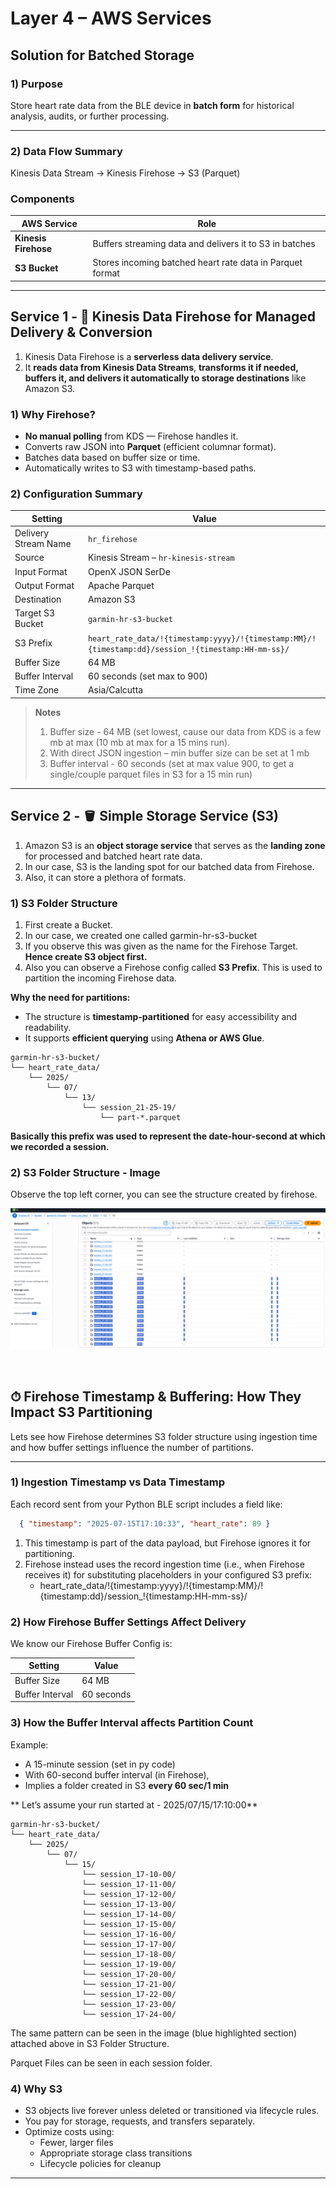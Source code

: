 # Layer 4 – AWS Services 

## Solution for Batched Storage

### 1) Purpose
Store heart rate data from the BLE device in **batch form** for historical analysis, audits, or further processing.

---

### 2) Data Flow Summary

Kinesis Data Stream → Kinesis Firehose → S3 (Parquet)

### Components

| AWS Service           | Role                                                                      |
|-----------------------|---------------------------------------------------------------------------|
| **Kinesis Firehose**  | Buffers streaming data and delivers it to S3 in batches                   |
| **S3 Bucket**         | Stores incoming batched heart rate data in Parquet format                 |

---

## Service 1 - 🚰 Kinesis Data Firehose for Managed Delivery & Conversion

1) Kinesis Data Firehose is a **serverless data delivery service**.
2) It **reads data from Kinesis Data Streams**, **transforms it if needed, buffers it, and delivers it automatically to storage destinations** like Amazon S3.

### 1) Why Firehose?

- **No manual polling** from KDS — Firehose handles it.
- Converts raw JSON into **Parquet** (efficient columnar format).
- Batches data based on buffer size or time.
- Automatically writes to S3 with timestamp-based paths.

### 2) Configuration Summary

| Setting                        | Value                                                                |
|--------------------------------|----------------------------------------------------------------------|
| Delivery Stream Name           | `hr_firehose`                                                        |
| Source                         | Kinesis Stream – `hr-kinesis-stream`                                 |
| Input Format                   | OpenX JSON SerDe                                                     |
| Output Format                  | Apache Parquet                                                       |
| Destination                    | Amazon S3                                                            |
| Target S3 Bucket               | `garmin-hr-s3-bucket`                                                |
| S3 Prefix                      | `heart_rate_data/!{timestamp:yyyy}/!{timestamp:MM}/!{timestamp:dd}/session_!{timestamp:HH-mm-ss}/` |
| Buffer Size                    | 64 MB                                                                |
| Buffer Interval                | 60 seconds (set max to 900)                                          |
| Time Zone                      | Asia/Calcutta                                                        |


> **Notes**
> 1) Buffer size - 64 MB (set lowest, cause our data from KDS is a few mb at max (10 mb at max for a 15 mins run).
> 2) With direct JSON ingestion – min buffer size can be set at 1 mb
> 3) Buffer interval - 60 seconds (set at max value 900, to get a single/couple parquet files in S3 for a 15 min run)

---

## Service 2 - 🪣 Simple Storage Service (S3)
1) Amazon S3 is an **object storage service** that serves as the **landing zone** for processed and batched heart rate data.
2) In our case, S3 is the landing spot for our batched data from Firehose.
3) Also, it can store a plethora of formats.

### 1) S3 Folder Structure

1) First create a Bucket.
2) In our case, we created one called garmin-hr-s3-bucket
3) If you observe this was given as the name for the Firehose Target. **Hence create S3 object first.**
4) Also you can observe a Firehose config called **S3 Prefix**. This is used to partition the incoming Firehose data.
   
**Why the need for partitions:**
- The structure is **timestamp-partitioned** for easy accessibility and readability.  
- It supports **efficient querying** using **Athena or AWS Glue**.

```plaintext
garmin-hr-s3-bucket/
└── heart_rate_data/
    └── 2025/
        └── 07/
            └── 13/
                └── session_21-25-19/
                    └── part-*.parquet
```

**Basically this prefix was used to represent the date-hour-second at which we recorded a session.**

### 2) S3 Folder Structure - Image

Observe the top left corner, you can see the structure created by firehose.

![S3 Folder Structure](https://github.com/adiman1/liveheartrate/blob/b9176c37a0a7328327bd0fd3cb86c54ba379116c/Layer%204%20-%20AWS%20Services/images/S3%20Folder%20Structure.png)

&nbsp;

## ⏱ Firehose Timestamp & Buffering: How They Impact S3 Partitioning

Lets see how Firehose determines S3 folder structure using ingestion time and how buffer settings influence the number of partitions.

---

### 1) Ingestion Timestamp vs Data Timestamp

Each record sent from your Python BLE script includes a field like:

```json
  { "timestamp": "2025-07-15T17:10:33", "heart_rate": 89 }
```

1) This timestamp is part of the data payload, but Firehose ignores it for partitioning.
2) Firehose instead uses the record ingestion time (i.e., when Firehose receives it) for substituting placeholders in your configured S3 prefix:
   - heart_rate_data/!{timestamp:yyyy}/!{timestamp:MM}/!{timestamp:dd}/session_!{timestamp:HH-mm-ss}/

### 2) How Firehose Buffer Settings Affect Delivery

We know our Firehose Buffer Config is:

| Setting                        | Value                                                                |
|--------------------------------|----------------------------------------------------------------------|
| Buffer Size                    | 64 MB                                                                |
| Buffer Interval                | 60 seconds                                                           |

### 3) How the Buffer Interval affects Partition Count

Example: 
- A 15-minute session (set in py code)
- With 60-second buffer interval (in Firehose),
- Implies a folder created in S3 **every 60 sec/1 min**

** Let’s assume your run started at - 2025/07/15/17:10:00**

```plaintext
garmin-hr-s3-bucket/
└── heart_rate_data/
    └── 2025/
        └── 07/
            └── 15/
                └── session_17-10-00/
                └── session_17-11-00/
                └── session_17-12-00/
                └── session_17-13-00/
                └── session_17-14-00/
                └── session_17-15-00/
                └── session_17-16-00/
                └── session_17-17-00/
                └── session_17-18-00/
                └── session_17-19-00/
                └── session_17-20-00/
                └── session_17-21-00/
                └── session_17-22-00/
                └── session_17-23-00/
                └── session_17-24-00/
```

The same pattern can be seen in the image (blue highlighted section) attached above in S3 Folder Structure.

Parquet Files can be seen in each session folder.

### 4) Why S3

- S3 objects live forever unless deleted or transitioned via lifecycle rules.
- You pay for storage, requests, and transfers separately.
- Optimize costs using:
  - Fewer, larger files
  - Appropriate storage class transitions
  - Lifecycle policies for cleanup

---










